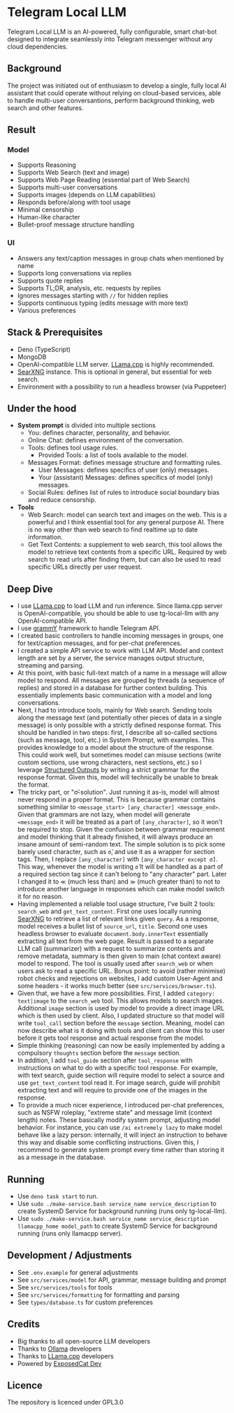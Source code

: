 # Telegram Local LLM
Telegram Local LLM is an AI-powered, fully configurable, smart chat-bot designed to integrate seamlessly into Telegram messenger without any cloud dependencies.

## Background
The project was initiated out of enthusiasm to develop a single, fully local AI assistant that could operate without relying on cloud-based services, able to handle multi-user conversantions, perform background thinking, web search and other features.

## Result
### Model
- Supports Reasoning
- Supports Web Search (text and image)
- Supports Web Page Reading (essential part of Web Search)
- Supports multi-user conversations
- Supports images (depends on LLM capabilities)
- Responds before/along with tool usage
- Minimal censorship
- Human-like character
- Bullet-proof message structure handling
### UI
- Answers any text/caption messages in group chats when mentioned by name
- Supports long conversations via replies
- Supports quote replies
- Supports TL;DR, analysis, etc. requests by replies
- Ignores messages starting with `//` for hidden replies
- Supports continuous typing (edits message with more text)
- Various preferences

## Stack & Prerequisites
- Deno (TypeScript)
- MongoDB
- OpenAI-compatible LLM server. [LLama.cpp](https://github.com/ggerganov/llama.cpp) is highly recommended.
- [SearXNG](https://github.com/searxng/searxng) instance. This is optional in general, but essential for web search.
- Environment with a possibility to run a headless browser (via Puppeteer)

## Under the hood
- **System prompt** is divided into multiple sections
	- You: defines character, personality, and behavior.
	- Online Chat: defines environment of the conversation.
	- Tools: defines tool usage rules.
		- Provided Tools: a list of tools available to the model.
	- Messages Format: defines message structure and formatting rules.
		- User Messages: defines specifics of user (only) messages.
		- Your (assistant) Messages: defines specifics of model (only) messages.
	- Social Rules: defines list of rules to introduce social boundary bias and reduce censorship.
- **Tools**
	- Web Search: model can search text and images on the web. This is a powerful and I think essential tool for any general purpose AI. There is no way other than web search to find realtime up to date information.
	- Get Text Contents: a supplement to web search, this tool allows the model to retrieve text contents from a specific URL. Required by web search to read urls after finding them, but can also be used to read specific URLs directly per user request.

## Deep Dive
- I use [LLama.cpp](https://github.com/ggerganov/llama.cpp) to load LLM and run inference. Since llama.cpp server is OpenAI-compatible, you should be able to use tg-local-llm with any OpenAI-compatible API.
- I use [grammY](https://grammy.dev/) framework to handle Telegram API.
- I created basic controllers to handle incoming messages in groups, one for text/caption messages, and for per-chat preferences.
- I created a simple API service to work with LLM API. Model and context length are set by a server, the service manages output structure, streaming and parsing.
- At this point, with basic full-text match of a name in a message will allow model to respond. All messages are grouped by threads (a sequence of replies) and stored in a database for further context building. This essentially implements basic communication with a model and long conversations.
- Next, I had to introduce tools, mainly for Web search. Sending tools along the message text (and potentially other pieces of data in a single message) is only possible with a strictly defined response format. This should be handled in two steps: first, I describe all so-called sections (such as message, tool, etc.) in System Prompt, with examples. This provides knowledge to a model about the structure of the response. This could work well, but sometimes model can misuse sections (write custom sections, use wrong characters, nest sections, etc.) so I leverage [Structured Outputs](https://github.com/ggerganov/llama.cpp/blob/master/grammars/README.md) by writing a strict grammar for the response format. Given this, model will technically be unable to break the format.
- The tricky part, or "σ̌-solution". Just running it as-is, model will almost never respond in a proper format. This is because grammar contains something similar to `<message_start> [any_character] <message_end>`. Given that grammars are not lazy, when model will generate `<message_end>` it will be treated as a part of `[any_character]`, so it won't be required to stop. Given the confusion between grammar requirement and model thinking that it already finished, it will always produce an insane amount of semi-random text. The simple solution is to pick some barely used character, such as `σ̌`, and use it as a wrapper for section tags. Then, I replace `[any_character]` with `[any_character except σ̌]`. This way, whenever the model is writing `σ̌` it will be handled as a part of a required section tag since it can't belong to "any character" part. Later I changed it to `≪` (much less than) and `≫` (much greater than) to not to introduce another language in responses which can make model switch it for no reason.
- Having implemented a reliable tool usage structure, I've built 2 tools: `search_web` and `get_text_content`. First one uses locally running [SearXNG](https://github.com/searxng/searxng) to retrieve a list of relevant links given `query`. As a response, model receives a bullet list of `source_url`, `title`. Second one uses headless browser to evaluate `document.body.innerText` essentially extracting all text from the web page. Result is passed to a separate LLM call (summarizer) with a request to summarize contents and remove metadata, summary is then given to main (chat context aware) model to respond. The tool is usually used after `search_web` or when users ask to read a specific URL. Bonus point: to avoid (rather minimise) robot checks and rejections on websites, I add custom User-Agent and some headers - it works much better (see `src/services/browser.ts`).
- Given that, we have a few more possibilities. First, I added `category: text|image` to the `search_web` tool. This allows models to search images. Additional `image` section is used by model to provide a direct image URL which is then used by client. Also, I updated structure so that model will write `tool_call` section before the `message` section. Meaning, model can now describe what is it doing with tools and client can show this to user before it gets tool response and actual response from the model.
- Simple thinking (reasoning) can now be easily implemented by adding a compulsory `thoughts` section before the `message` section.
- In addition, I add `tool_guide` section after `tool_response` with instructions on what to do with a specific tool response. For example, with text search, guide section will require model to select a source and use `get_text_content` tool read it. For image search, guide will prohibit extracting text and will require to provide one of the images in the response.
- To provide a much nicer experience, I introduced per-chat preferences, such as NSFW roleplay, "extreme state" and message limit (context length) notes. These basically modify system prompt, adjusting model behavior. For instance, you can use `/ai extremely lazy` to make model behave like a lazy person: internally, it will inject an instruction to behave this way and disable some conflicting instructions. Given this, I recommend to generate system prompt every time rather than storing it as a message in the database.

## Running
- Use `deno task start` to run.
- Use `sudo ./make-service.bash service_name service_description` to create SystemD Service for background running (runs only tg-local-llm).
- Use `sudo ./make-service.bash service_name service_description llamacpp_home model_path` to create SystemD Service for background running (runs only llamacpp server).

## Development / Adjustments
- See `.env.example` for general adjustments
- See `src/services/model` for API, grammar, message building and prompt
- See `src/services/tools` for tools
- See `src/services/formatting` for formatting and parsing
- See `types/database.ts` for custom preferences

## Credits
- Big thanks to all open-source LLM developers
- Thanks to [Ollama](https://ollama.com) developers
- Thanks to [LLama.cpp](https://github.com/ggerganov/llama.cpp) developers
- Powered by [ExposedCat Dev](https://t.me/ExposedCatDev)

## Licence
The repository is licenced under GPL3.0
